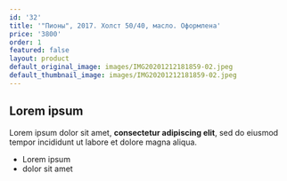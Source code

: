 ```yaml
---
id: '32'
title: '"Пионы", 2017. Холст 50/40, масло. Оформлена'
price: '3800'
order: 1
featured: false
layout: product
default_original_image: images/IMG20201212181859-02.jpeg
default_thumbnail_image: images/IMG20201212181859-02.jpeg
---
```

## Lorem ipsum

Lorem ipsum dolor sit amet, **consectetur adipiscing elit**, sed do eiusmod tempor incididunt ut labore et dolore magna aliqua.

- Lorem ipsum
- dolor sit amet